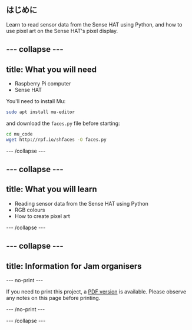 ## はじめに

Learn to read sensor data from the Sense HAT using Python, and how to use pixel art on the Sense HAT's pixel display.

## \--- collapse \---

## title: What you will need

- Raspberry Pi computer
- Sense HAT

You'll need to install Mu:

```bash
sudo apt install mu-editor
```

and download the `faces.py` file before starting:

```bash
cd mu_code
wget http://rpf.io/shfaces -O faces.py
```

\--- /collapse \---

## \--- collapse \---

## title: What you will learn

- Reading sensor data from the Sense HAT using Python
- RGB colours
- How to create pixel art

\--- /collapse \---

## \--- collapse \---

## title: Information for Jam organisers

\--- no-print \---

If you need to print this project, a [PDF version](https://github.com/raspberrypilearning/jam-worksheets/raw/master/pdf/Sense-HAT-Smile.pdf) is available. Please observe any notes on this page before printing.

\--- /no-print \---

\--- /collapse \---